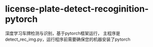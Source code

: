# license-plate-detect-recoginition-pytorch
深度学习车牌检测与识别，基于pytorch框架运行，
主程序是detect_rec_img.py，运行程序前需要确保您的机器安装了pytorch
